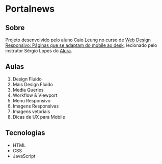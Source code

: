 # Portalnews

## Sobre
Projeto desenvolvido pelo aluno Caio Leung no curso de [Web Design Responsivo: Páginas que se adaptam do mobile ao desk](https://www.alura.com.br/curso-online-web-design-responsivo), lecionado pelo instrutor Sérgio Lopes do [Alura](https://www.alura.com.br).

## Aulas
1. Design Fluído
2. Mais Design Fluído
3. Media Queries
4. Workflow & Viewport
5. Menu Responsivo
6. Imagens Responsivas
7. Imagens vetoriais
8. Dicas de UX para Mobile

## Tecnologias
* HTML
* CSS
* JavaScript
